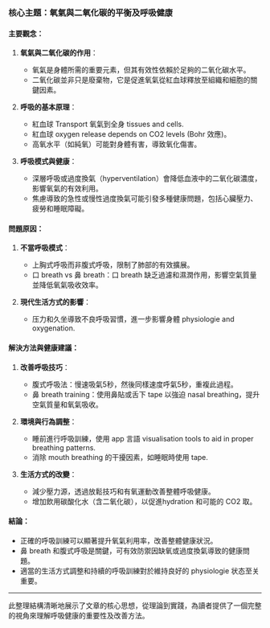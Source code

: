 ### 核心主題：氧氣與二氧化碳的平衡及呼吸健康

#### 主要觀念：
1. **氧氣與二氧化碳的作用**：
   - 氧氣是身體所需的重要元素，但其有效性依賴於足夠的二氧化碳水平。
   - 二氧化碳並非只是廢棄物，它是促進氧氣從紅血球釋放至組織和細胞的關鍵因素。

2. **呼吸的基本原理**：
   - 紅血球 Transport 氧氣到全身 tissues and cells.
   - 紅血球 oxygen release depends on CO2 levels (Bohr 效應)。
   - 高氧水平（如純氧）可能對身體有害，導致氧化傷害。

3. **呼吸模式與健康**：
   - 深層呼吸或過度換氣（hyperventilation）會降低血液中的二氧化碳濃度，影響氧氣的有效利用。
   - 焦慮導致的急性或慢性過度換氣可能引發多種健康問題，包括心臟壓力、疲勞和睡眠障礙。

#### 問題原因：
1. **不當呼吸模式**：
   - 上胸式呼吸而非腹式呼吸，限制了肺部的有效擴展。
   - 口 breath vs 鼻 breath：口 breath 缺乏過濾和濕潤作用，影響空氣質量並降低氧氣吸收效率。

2. **現代生活方式的影響**：
   - 压力和久坐導致不良呼吸習慣，進一步影響身體 physiologie and oxygenation.

#### 解決方法與健康建議：
1. **改善呼吸技巧**：
   - 腹式呼吸法：慢速吸氣5秒，然後同樣速度呼氣5秒，重複此過程。
   - 鼻 breath training：使用鼻貼或舌下 tape 以強迫 nasal breathing，提升空氣質量和氧氣吸收。

2. **環境與行為調整**：
   - 睡前進行呼吸訓練，使用 app 言語 visualisation tools to aid in proper breathing patterns.
   - 消除 mouth breathing 的干擾因素，如睡眠時使用 tape.

3. **生活方式的改變**：
   - 減少壓力源，透過放鬆技巧和有氧運動改善整體呼吸健康。
   - 增加飲用碳酸化水（含二氧化碳），以促進hydration 和可能的 CO2 取。

#### 結論：
- 正確的呼吸訓練可以顯著提升氧氣利用率，改善整體健康狀況。
- 鼻 breath 和腹式呼吸是關鍵，可有效防禦因缺氧或過度換氣導致的健康問題。
- 適當的生活方式調整和持續的呼吸訓練對於維持良好的 physiologie 状态至关重要。

---

此整理結構清晰地展示了文章的核心思想，從理論到實踐，為讀者提供了一個完整的視角來理解呼吸健康的重要性及改善方法。
